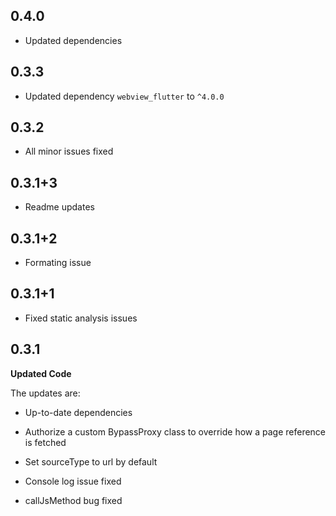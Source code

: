﻿## 0.4.0

-  Updated dependencies


## 0.3.3

-  Updated dependency `webview_flutter` to `^4.0.0`

##  0.3.2

-  All minor issues fixed

##  0.3.1+3

-  Readme updates

## 0.3.1+2

-  Formating issue

## 0.3.1+1
-  Fixed static analysis issues

## 0.3.1

**Updated Code**

The updates are:
* Up-to-date dependencies

* Authorize a custom BypassProxy class to override how a page reference is fetched

* Set sourceType to url by default

* Console log issue fixed

* callJsMethod bug fixed
